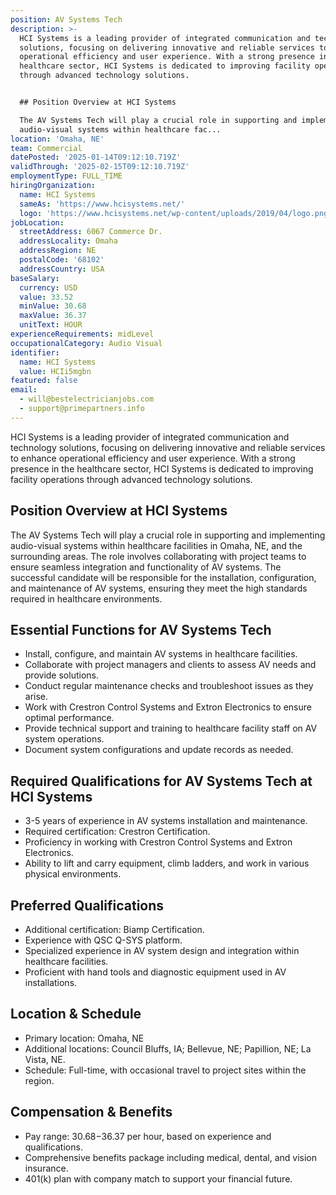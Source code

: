 ```yaml
---
position: AV Systems Tech
description: >-
  HCI Systems is a leading provider of integrated communication and technology
  solutions, focusing on delivering innovative and reliable services to enhance
  operational efficiency and user experience. With a strong presence in the
  healthcare sector, HCI Systems is dedicated to improving facility operations
  through advanced technology solutions.


  ## Position Overview at HCI Systems

  The AV Systems Tech will play a crucial role in supporting and implementing
  audio-visual systems within healthcare fac...
location: 'Omaha, NE'
team: Commercial
datePosted: '2025-01-14T09:12:10.719Z'
validThrough: '2025-02-15T09:12:10.719Z'
employmentType: FULL_TIME
hiringOrganization:
  name: HCI Systems
  sameAs: 'https://www.hcisystems.net/'
  logo: 'https://www.hcisystems.net/wp-content/uploads/2019/04/logo.png'
jobLocation:
  streetAddress: 6067 Commerce Dr.
  addressLocality: Omaha
  addressRegion: NE
  postalCode: '68102'
  addressCountry: USA
baseSalary:
  currency: USD
  value: 33.52
  minValue: 30.68
  maxValue: 36.37
  unitText: HOUR
experienceRequirements: midLevel
occupationalCategory: Audio Visual
identifier:
  name: HCI Systems
  value: HCIi5mgbn
featured: false
email:
  - will@bestelectricianjobs.com
  - support@primepartners.info
---
```




HCI Systems is a leading provider of integrated communication and technology solutions, focusing on delivering innovative and reliable services to enhance operational efficiency and user experience. With a strong presence in the healthcare sector, HCI Systems is dedicated to improving facility operations through advanced technology solutions.

## Position Overview at HCI Systems
The AV Systems Tech will play a crucial role in supporting and implementing audio-visual systems within healthcare facilities in Omaha, NE, and the surrounding areas. The role involves collaborating with project teams to ensure seamless integration and functionality of AV systems. The successful candidate will be responsible for the installation, configuration, and maintenance of AV systems, ensuring they meet the high standards required in healthcare environments.

## Essential Functions for AV Systems Tech
- Install, configure, and maintain AV systems in healthcare facilities.
- Collaborate with project managers and clients to assess AV needs and provide solutions.
- Conduct regular maintenance checks and troubleshoot issues as they arise.
- Work with Crestron Control Systems and Extron Electronics to ensure optimal performance.
- Provide technical support and training to healthcare facility staff on AV system operations.
- Document system configurations and update records as needed.

## Required Qualifications for AV Systems Tech at HCI Systems
- 3-5 years of experience in AV systems installation and maintenance.
- Required certification: Crestron Certification.
- Proficiency in working with Crestron Control Systems and Extron Electronics.
- Ability to lift and carry equipment, climb ladders, and work in various physical environments.

## Preferred Qualifications
- Additional certification: Biamp Certification.
- Experience with QSC Q-SYS platform.
- Specialized experience in AV system design and integration within healthcare facilities.
- Proficient with hand tools and diagnostic equipment used in AV installations.

## Location & Schedule
- Primary location: Omaha, NE
- Additional locations: Council Bluffs, IA; Bellevue, NE; Papillion, NE; La Vista, NE.
- Schedule: Full-time, with occasional travel to project sites within the region.

## Compensation & Benefits
- Pay range: $30.68-$36.37 per hour, based on experience and qualifications.
- Comprehensive benefits package including medical, dental, and vision insurance.
- 401(k) plan with company match to support your financial future.
